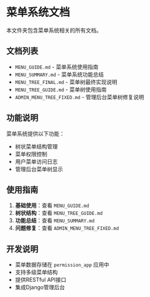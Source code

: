 # 菜单系统文档

本文件夹包含菜单系统相关的所有文档。

## 文档列表

- `MENU_GUIDE.md` - 菜单系统使用指南
- `MENU_SUMMARY.md` - 菜单系统功能总结
- `MENU_TREE_FINAL.md` - 菜单树最终实现说明
- `MENU_TREE_GUIDE.md` - 菜单树使用指南
- `ADMIN_MENU_TREE_FIXED.md` - 管理后台菜单树修复说明

## 功能说明

菜单系统提供以下功能：
- 树状菜单结构管理
- 菜单权限控制
- 用户菜单访问日志
- 管理后台菜单树显示

## 使用指南

1. **基础使用**：查看 `MENU_GUIDE.md`
2. **树状结构**：查看 `MENU_TREE_GUIDE.md`
3. **功能总结**：查看 `MENU_SUMMARY.md`
4. **问题修复**：查看 `ADMIN_MENU_TREE_FIXED.md`

## 开发说明

- 菜单数据存储在 `permission_app` 应用中
- 支持多级菜单结构
- 提供RESTful API接口
- 集成Django管理后台
